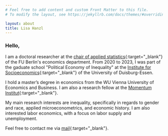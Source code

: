 ```yaml
---
# Feel free to add content and custom Front Matter to this file.
# To modify the layout, see https://jekyllrb.com/docs/themes/#overriding-theme-defaults

layout: about
title: Lisa Hanzl
---
```


### Hello,
<p> </p>

I am a doctoral researcher at the [chair of applied statistics](https://www.wiwiss.fu-berlin.de/fachbereich/vwl/angewandte-statistik/Team/mitarbeiter_innen/hanzl/index.html){:target="_blank"} of the FU Berlin's economics department. From 2020 to 2023, I was part of the gaduate school "Political Economy of Inequality" at the [Institute for Socioeconomics](https://www.uni-due.de/soziooekonomie/hanzl){:target="_blank"} of the University of Duisburg-Essen. 

I hold a master’s degree in economics from the WU Vienna University of Economics and Business. I am also a research fellow at the [Momentum Institut](https://www.momentum-institut.at/author/lisa-hanzl){:target="_blank"}.

My main research interests are inequality, specifically in regards to gender and race, applied microeconometrics, and economic history. I am also interested labor economics, with a focus on labor supply and unemployment. 

Feel free to contact me via [mail](mailto:lisa.hanzl@fu-berlin.de){:target="_blank"}.
